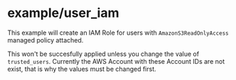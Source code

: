 example/user_iam
================

This example will create an IAM Role for users with `AmazonS3ReadOnlyAccess` managed policy attached.

This won't be succesfully applied unless you change the value of `trusted_users`.
Currently the AWS Account with these Account IDs are not exist, that is why the values must be changed first.